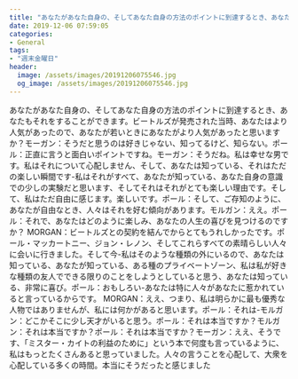 ```yaml
---
title: "あなたがあなた自身の、そしてあなた自身の方法のポイントに到達するとき、あなたもそれをすることができます。"
date: 2019-12-06 07:59:05
categories:
- General
tags:
- "週末金曜日"
header:
  image: /assets/images/20191206075546.jpg
  og_image: /assets/images/20191206075546.jpg
---
```


あなたがあなた自身の、そしてあなた自身の方法のポイントに到達するとき、あなたもそれをすることができます。ビートルズが発売された当時、あなたはより人気があったので、あなたが若いときにあなたがより人気があったと思いますか？モーガン：そうだと思うのは好きじゃない、知ってるけど、知らない。ポール：正直に言うと面白いポイントですね。モーガン：そうだね。私は幸せな男です。私はそれについて心配しません、そして、あなたは知っている、それはただの楽しい瞬間です-私はそれがすべて、あなたが知っている、あなた自身の意識での少しの実験だと思います、そしてそれはそれがとても楽しい理由です。そして、私はただ自由に感じます。楽しいです。ポール：そして、ご存知のように、あなたが自由なとき、人々はそれを好む傾向があります。モルガン：ええ。ポール：それで、あなたはどのように楽しみ、あなたの人生の喜びを見つけるのですか？ MORGAN：ビートルズとの契約を結んでからとてもうれしかったです。ポール・マッカートニー、ジョン・レノン、そしてこれらすべての素晴らしい人々に会いに行きました。そして今-私はそのような種類の外にいるので、あなたは知っている、あなたが知っている、ある種のプライベートゾーン、私は私が好きな種類の友人でできる限りのことをしようとしていると思う、あなたは知っている、非常に喜び。ポール：おもしろい-あなたは特に人々があなたに惹かれていると言っているからです。 MORGAN：ええ、つまり、私は明らかに最も優秀な人物ではありませんが、私には何かがあると思います。ポール：それは-モルガン：どこかそこに少し天才がいると思う。ポール：それは本当ですか？モルガン：それは本当ですか？ポール：それは本当ですか？モーガン：ええ、そうです、「ミスター・カイトの利益のために」という本で何度も言っているように、私はもっとたくさんあると思っていました。人々の言うことを心配して、大衆を心配している多くの時間。本当にそうだったと感じました
